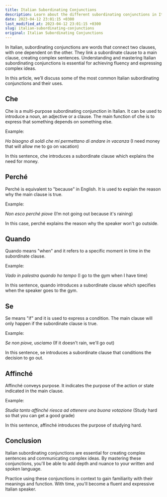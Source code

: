 ```yaml
---
title: Italian Subordinating Conjunctions
description: Learn about the different subordinating conjunctions in Italian and how to use them to create complex sentences.
date: 2023-04-12 23:01:15 +0300
last_modified_at: 2023-04-12 23:01:15 +0300
slug: italian-subordinating-conjunctions
original: Italian Subordinating Conjunctions
---
```

In Italian, subordinating conjunctions are words that connect two clauses, with one dependent on the other. They link a subordinate clause to a main clause, creating complex sentences. Understanding and mastering Italian subordinating conjunctions is essential for achieving fluency and expressing complex ideas.

In this article, we’ll discuss some of the most common Italian subordinating conjunctions and their uses.

## Che

Che is a multi-purpose subordinating conjunction in Italian. It can be used to introduce a noun, an adjective or a clause. The main function of che is to express that something depends on something else.

Example:

*Ho bisogno di soldi che mi permettano di andare in vacanza* (I need money that will allow me to go on vacation)

In this sentence, che introduces a subordinate clause which explains the need for money. 

## Perché

Perché is equivalent to "because" in English. It is used to explain the reason why the main clause is true.

Example:

*Non esco perché piove* (I’m not going out because it's raining)

In this case, perché explains the reason why the speaker won't go outside. 

## Quando

Quando means "when" and it refers to a specific moment in time in the subordinate clause.

Example:

*Vado in palestra quando ho tempo* (I go to the gym when I have time)

In this sentence, quando introduces a subordinate clause which specifies when the speaker goes to the gym.

## Se

Se means "if" and it is used to express a condition. The main clause will only happen if the subordinate clause is true.

Example:

*Se non piove, usciamo* (If it doesn't rain, we'll go out)

In this sentence, se introduces a subordinate clause that conditions the decision to go out.

## Affinché

Affinché conveys purpose. It indicates the purpose of the action or state indicated in the main clause.

Example:

*Studia tanto affinché riesca ad ottenere una buona votazione* (Study hard so that you can get a good grade)

In this sentence, affinché introduces the purpose of studying hard.

## Conclusion

Italian subordinating conjunctions are essential for creating complex sentences and communicating complex ideas. By mastering these conjunctions, you'll be able to add depth and nuance to your written and spoken language. 

Practice using these conjunctions in context to gain familiarity with their meanings and function. With time, you'll become a fluent and expressive Italian speaker.